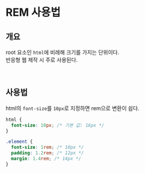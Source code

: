 # REM 사용법

## 개요

root 요소인 `html`에 비례해 크기를 가지는 단위이다.  
반응형 웹 제작 시 주로 사용된다.

<br />

## 사용법

html의 `font-size`를 `10px`로 지정하면 rem으로 변환이 쉽다.

```css
html {
  font-size: 10px; /* 기본 값: 16px */
}

.element {
  font-size: 1rem; /* 10px */
  padding: 1.2rem; /* 12px */
  margin: 1.4rem; /* 14px */
}
```
